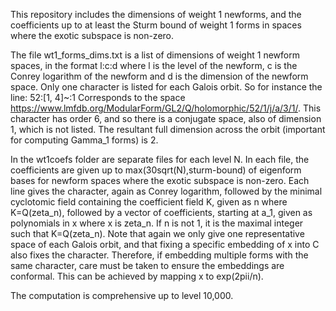 This repository includes the dimensions of weight 1 newforms, and the coefficients up to at least the Sturm bound of weight 1 forms in spaces where the exotic subspace is non-zero.

The file wt1_forms_dims.txt is a list of dimensions of weight 1 newform spaces, in the format l:c:d where l is the level of the newform, c is the Conrey logarithm of the newform and d is the dimension of the newform space.
Only one character is listed for each Galois orbit. So for instance the line:
52:[1, 4]~:1
Corresponds to the space https://www.lmfdb.org/ModularForm/GL2/Q/holomorphic/52/1/j/a/3/1/. This character has order 6, and so there is a conjugate space, also of dimension 1, which is not listed. The resultant full dimension across the orbit (important for computing Gamma_1 forms) is 2.

In the wt1coefs folder are separate files for each level N. In each file, the coefficients are given up to max(30sqrt(N),sturm-bound) of eigenform bases for newform spaces where the exotic subspace is non-zero. Each line gives the character, again as Conrey logarithm, followed by the minimal cyclotomic field containing the coefficient field K, given as n where K=Q(zeta_n), followed by a vector of coefficients, starting at a_1, given as polynomials in x where x is zeta_n. If n is not 1, it is the maximal integer such that K=Q(zeta_n).
Note that again we only give one representative space of each Galois orbit, and that fixing a specific embedding of x into C also fixes the character. Therefore, if embedding multiple forms with the same character, care must be taken to ensure the embeddings are conformal. This can be achieved by mapping x to exp(2pii/n).

The computation is comprehensive up to level 10,000.
